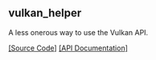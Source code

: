 vulkan_helper
-------------

A less onerous way to use the Vulkan API.

[[Source Code]](https://github.com/dimi309/vkzos) [[API Documentation]](https://dimi309.github.io/vkzos)
